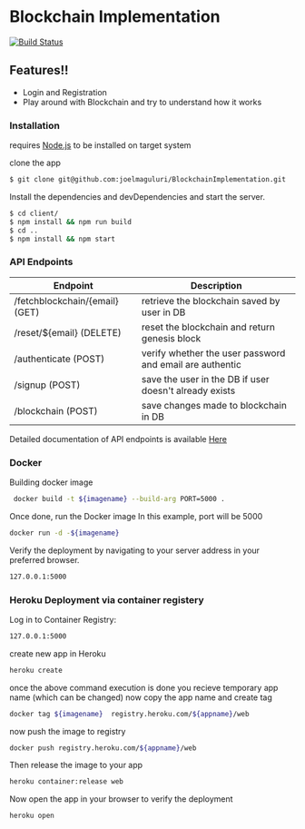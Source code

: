 # Blockchain Implementation

[![Build Status](https://travis-ci.org/joemccann/dillinger.svg?branch=master)]()

## Features!!

  - Login and Registration
  - Play around with Blockchain and try to understand how it works


### Installation

requires [Node.js](https://nodejs.org/)  to be installed on target system

clone the app 
```sh
$ git clone git@github.com:joelmaguluri/BlockchainImplementation.git
```
Install the dependencies and devDependencies and start the server.

```sh
$ cd client/
$ npm install && npm run build
$ cd ..
$ npm install && npm start
```

### API Endpoints

| Endpoint| Description |
| ------ | ------ |
| /fetchblockchain/{email} (GET) | retrieve the blockchain saved by user in DB |
|/reset/${email}  (DELETE) | reset the blockchain and return genesis block|
|/authenticate  (POST) | verify whether the user password and email are authentic|
|/signup  (POST) | save the user in the DB if user doesn't already exists|
|/blockchain  (POST) | save changes made to blockchain in DB|



Detailed documentation of API endpoints is available [Here](https://app.swaggerhub.com/apis/sudeep987/Blockchainimplementation/2)


### Docker

Building docker image 
```sh
 docker build -t ${imagename} --build-arg PORT=5000 .
```

Once done, run the Docker image In this example, port will be 5000 

```sh
docker run -d -${imagename}
```
Verify the deployment by navigating to your server address in your preferred browser.

```sh
127.0.0.1:5000
```
### Heroku Deployment via container registery

Log in to Container Registry:

```sh
127.0.0.1:5000
```
create new app in Heroku
```sh
heroku create
```
once the above command execution is done you recieve temporary app name (which can be changed)
now copy the app name and create tag

```sh
docker tag ${imagename}  registry.heroku.com/${appname}/web
```
now push the image to registry
```sh
docker push registry.heroku.com/${appname}/web
```
  
Then release the image to your app
```sh
heroku container:release web
```
Now open the app in your browser to verify the deployment
```sh
heroku open
```






